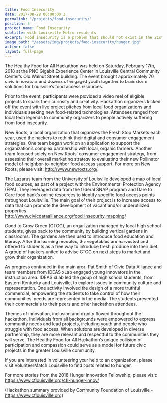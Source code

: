 ```yaml
---
title: Food Insecurity
date: 2017-08-28 00:00:00 Z
permalink: "/projects/food-insecurity/"
position: 5
project_name: Food Insecurity
subtitle: with Louisville Metro residents
excerpt: Food insecurity is a problem that should not exist in the 21st Century.
image_path: "/assets/img/projects/food-insecurity/hunger.jpg"
active: false
layout: full-page
---
```


The Healthy Food for All Hackathon was held on Saturday, February 17th, 2018 at the PNC Gigabit Experience Center in Louisville Central Community Center’s Old Walnut Street building. The event brought approximately 70 civic innovators and dozens of engaged youth together to brainstorm solutions for Louisville’s food access resources.

Prior to the event, participants were provided a video reel of eligible projects to spark their curiosity and creativity. Hackathon organizers kicked off the event with live project pitches from local food organizations and individuals seeking new food-related technologies. Attendees ranged from local tech legends to community organizers to people actively suffering from food insecurity.

New Roots, a local organization that organizes the Fresh Stop Markets each year, used the hackers to rethink their digital and consumer engagement strategies. One team began work on an application to support the organization’s complex partnership with local, organic farmers. Another team focused solely on New Roots’ consumer engagement strategy, from assessing their overall marketing strategy to evaluating their new Pollinator model of neighbor-to-neighbor food access support. For more on New Roots, please visit: http://www.newroots.org/.

The Lazarus team from the University of Louisville developed a map of local food sources, as part of a project with the Environmental Protection Agency (EPA). They leveraged data from the federal SNAP program and Dare to Care food bank’s online resources to identify specific food access points throughout Louisville. The main goal of their project is to increase access to data that can promote the development of vacant and/or underutilized properties.  
http://www.civicdataalliance.org/food_insecurity_mapping/

Good to Grow Green (GTGG), an organization managed by local high school students, gives back to the community by building vertical gardens in classrooms. The gardens are then used to introduce food education and literacy. After the learning modules, the vegetables are harvested and offered to students as a free way to introduce fresh produce into their diet. A group of hackers united to advise GTGG on next steps to market and grow their organization.

As progress continued in the main area, Pat Smith of Civic Data Alliance and team members from IDEAS xLab engaged young innovators in the instruction area. IDEAS xLab led the group of high school students, from Eastern Kentucky and Louisville, to explore issues in community culture and representation. One activity involved the design of a more truthful commercial, empowering the students to take control of how their communities’ needs are represented in the media. The students presented their commercials to their peers and other hackathon attendees.

Themes of innovation, inclusion and dignity flowed throughout the hackathon. Individuals from all backgrounds were empowered to express community needs and lead projects, including youth and people who struggle with food access. When solutions are developed in diverse partnership, they are more relevant and respectful to the communities they will serve. The Healthy Food for All Hackathon’s unique collision of participation and compassion could serve as a model for future civic projects in the greater Louisville community.

If you are interested in volunteering your help to an organization, please visit VolunteerMatch Louisville to find posts related to hunger.

For more stories from the 2018 Hunger Innovation Fellowship, please visit: https://www.cflouisville.org/cfl-hunger-innov/

(Hackathon summary provided by Community Foundation of Louisville - https://www.cflouisville.org)
